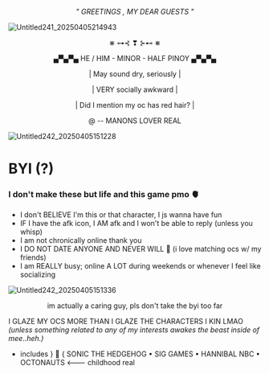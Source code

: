 *<p align="center"> " GREETINGS , MY DEAR GUESTS "*

![Untitled241_20250405214943](https://github.com/user-attachments/assets/c119cf6f-1e0d-4992-b35b-c929c49b1f43)

<p align="center"> ⋇  ⊶⊰ ❣ ⊱⊷  ⋇
 <p align="center">  ▄▀▄▀▄ HE / HIM - MINOR - HALF PINOY ▄▀▄▀▄ 
 <p align="center"> | May sound dry, seriously |
 <p align="center"> | VERY socially awkward |
 <p align="center"> | Did I mention my oc has red hair? |
 <p align="center"> @ -- MANONS LOVER REAL

![Untitled242_20250405151228](https://github.com/user-attachments/assets/406e424e-5031-4bc3-883b-fa694f0c03b1)

# BYI (?)
### I don't make these but life and this game pmo 🫀

- I don't BELIEVE I'm this or that character, I js wanna have fun
- IF I have the afk icon, I AM afk and I won't be able to reply (unless you whisp)
- I am not chronically online thank you
- I DO NOT DATE ANYONE AND NEVER WILL 🙏 (i love matching ocs w/ my friends)
- I am REALLY busy; online A LOT during weekends or whenever I feel like socializing

![Untitled242_20250405151336](https://github.com/user-attachments/assets/7012347c-1fd4-413f-9c56-139cf7f46768)

 <p align="center"> im actually a caring guy, pls don't take the byi too far 

 I GLAZE MY OCS MORE THAN I GLAZE THE CHARACTERS I KIN LMAO *(unless something related to any of my interests awakes the beast inside of mee..heh.)*

- includes } 🍂 { SONIC THE HEDGEHOG • SIG GAMES • HANNIBAL NBC • OCTONAUTS <--- childhood real
